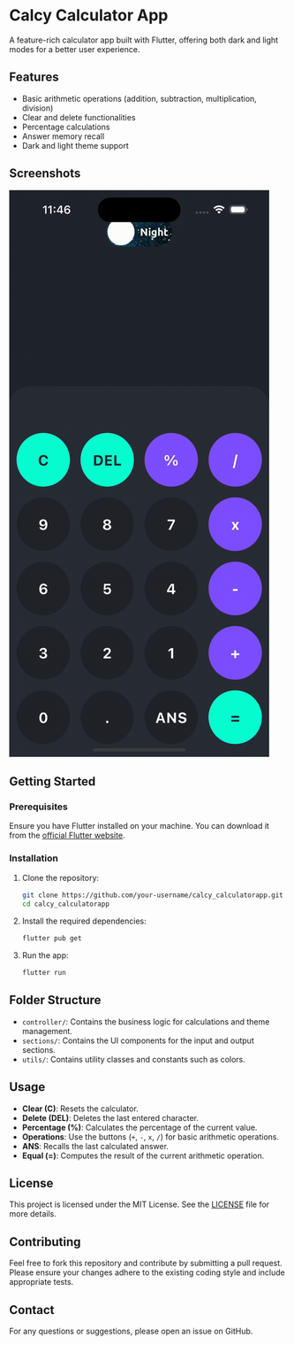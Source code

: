# Calcy Calculator App

A feature-rich calculator app built with Flutter, offering both dark and light modes for a better user experience.

## Features

- Basic arithmetic operations (addition, subtraction, multiplication, division)
- Clear and delete functionalities
- Percentage calculations
- Answer memory recall
- Dark and light theme support

## Screenshots

![Demo Gif](demo/demo.gif)

## Getting Started

### Prerequisites

Ensure you have Flutter installed on your machine. You can download it from the [official Flutter website](https://flutter.dev/docs/get-started/install).

### Installation

1. Clone the repository:

    ```bash
    git clone https://github.com/your-username/calcy_calculatorapp.git
    cd calcy_calculatorapp
    ```

2. Install the required dependencies:

    ```bash
    flutter pub get
    ```

3. Run the app:

    ```bash
    flutter run
    ```

## Folder Structure

- `controller/`: Contains the business logic for calculations and theme management.
- `sections/`: Contains the UI components for the input and output sections.
- `utils/`: Contains utility classes and constants such as colors.

## Usage

- **Clear (C)**: Resets the calculator.
- **Delete (DEL)**: Deletes the last entered character.
- **Percentage (%)**: Calculates the percentage of the current value.
- **Operations**: Use the buttons (`+`, `-`, `x`, `/`) for basic arithmetic operations.
- **ANS**: Recalls the last calculated answer.
- **Equal (=)**: Computes the result of the current arithmetic operation.

## License

This project is licensed under the MIT License. See the [LICENSE](LICENSE) file for more details.

## Contributing

Feel free to fork this repository and contribute by submitting a pull request. Please ensure your changes adhere to the existing coding style and include appropriate tests.

## Contact

For any questions or suggestions, please open an issue on GitHub.
